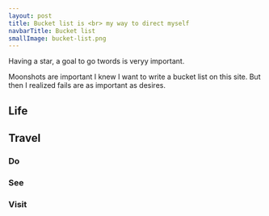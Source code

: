 ```yaml
---
layout: post
title: Bucket list is <br> my way to direct myself
navbarTitle: Bucket list
smallImage: bucket-list.png
---
```


Having a star, a goal to go twords is veryy important. <!-- Mozda dodaj reference na Petersona i kako sam skuzio da sam uvije imao cilj i uspijevao ici naprijed -->

Moonshots are important
I knew I want to write a bucket list on this site. But then I realized fails are as important as desires.

## Life

## Travel

### Do
<task title="Take photo for National Geographic" />
<task title="Take photos at Serengeti" />
<task title="See polar light" />
<task title="Croatia tour" />
<task title="Ride a camel" done="true" />
<task title="Start a company" done="true" />
<task title="Live in desert for a month" />
<task title="Go on Ted conference" />
<task title="Give TED talk" />
<task title="Israeli national trail" />
<task title="Jordan trail" />


### See
<task title="Orinoco" />
<task title="Mount Roraima" />
<task title="Canyon of Tara river" />
<task title="Every Ex You monument" />
<task title="Angel falls" />
<task title="Acropolis" done="true" />
<task title="Piramids" />
<task title="Great coral reef" />
<task title="White desert in Egipt" />

### Visit
<task title="Every continent" />
<task title="Easter island" />
<task title="Rome" done="true" />
<task title="Egypt" />
<task title="Australia" />
<task title="Hong Kong" />
<task title="Tanzania" />
<task title="Serengety" />
<task title="Kilimangaro" />
<task title="Zanzibar" />
<task title="Kenya" />
<task title="Maroko" />
<task title="Thailand" />
<task title="Venezuela" />
<task title="Petra" done="true" />

<script>
import task from '@/components/task.vue'

export default {
  components: {
    task
  },
  props: ['page']
  
}
</script>

<style lang="stylus">
/*.bucket-list
  .small-image
    width 220px
    right: 5vw;
    top: -30px;*/
</style>
